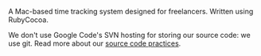 A Mac-based time tracking system designed for freelancers. Written using RubyCocoa.

We don't use Google Code's SVN hosting for storing our source code: we use git. Read more about our [source code practices](SourceCode.md).